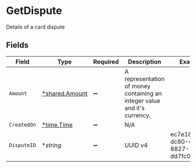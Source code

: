 # GetDispute

Details of a card dispute


## Fields

| Field                                                                    | Type                                                                     | Required                                                                 | Description                                                              | Example                                                                  |
| ------------------------------------------------------------------------ | ------------------------------------------------------------------------ | ------------------------------------------------------------------------ | ------------------------------------------------------------------------ | ------------------------------------------------------------------------ |
| `Amount`                                                                 | [*shared.Amount](../../models/shared/amount.md)                          | :heavy_minus_sign:                                                       | A representation of money containing an integer value and it's currency. |                                                                          |
| `CreatedOn`                                                              | [*time.Time](https://pkg.go.dev/time#Time)                               | :heavy_minus_sign:                                                       | N/A                                                                      |                                                                          |
| `DisputeID`                                                              | **string*                                                                | :heavy_minus_sign:                                                       | UUID v4                                                                  | ec7e1848-dc80-4ab0-8827-dd7fc0737b43                                     |